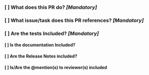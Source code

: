 <!-- Please update/review the following before submitting the PR -->

### [ ] What does this PR do? _[Mandatory]_
<!-- Description of the changes this PR brings -->

### [ ] What issue/task does this PR references? _[Mandatory]_
<!-- Provide a reference to the issue/task this PR addresses -->

### [ ] Are the tests Included? _[Mandatory]_
<!-- The PR must include tests, if applicable. MANDATORY -->

#### [ ] Is the documentation Included?
<!-- The PR **must** include documentation, if applicable -->

#### [ ] Are the Release Notes included?
<!-- For inclusion in marketing announcement - N/A for bugs. -->
<!-- A brief two line documentation of the functionality added/improved -->

#### [ ] Is/Are the @mention(s) to reviewer(s) included
<!-- Mention the people who should review this PR -->
